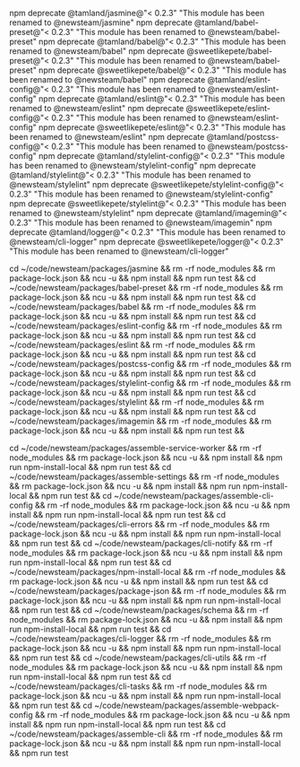 
npm deprecate @tamland/jasmine@"< 0.2.3" "This module has been renamed to @newsteam/jasmine"
npm deprecate @tamland/babel-preset@"< 0.2.3" "This module has been renamed to @newsteam/babel-preset"
npm deprecate @tamland/babel@"< 0.2.3" "This module has been renamed to @newsteam/babel"
npm deprecate @sweetlikepete/babel-preset@"< 0.2.3" "This module has been renamed to @newsteam/babel-preset"
npm deprecate @sweetlikepete/babel@"< 0.2.3" "This module has been renamed to @newsteam/babel"
npm deprecate @tamland/eslint-config@"< 0.2.3" "This module has been renamed to @newsteam/eslint-config"
npm deprecate @tamland/eslint@"< 0.2.3" "This module has been renamed to @newsteam/eslint"
npm deprecate @sweetlikepete/eslint-config@"< 0.2.3" "This module has been renamed to @newsteam/eslint-config"
npm deprecate @sweetlikepete/eslint@"< 0.2.3" "This module has been renamed to @newsteam/eslint"
npm deprecate @tamland/postcss-config@"< 0.2.3" "This module has been renamed to @newsteam/postcss-config"
npm deprecate @tamland/stylelint-config@"< 0.2.3" "This module has been renamed to @newsteam/stylelint-config"
npm deprecate @tamland/stylelint@"< 0.2.3" "This module has been renamed to @newsteam/stylelint"
npm deprecate @sweetlikepete/stylelint-config@"< 0.2.3" "This module has been renamed to @newsteam/stylelint-config"
npm deprecate @sweetlikepete/stylelint@"< 0.2.3" "This module has been renamed to @newsteam/stylelint"
npm deprecate @tamland/imagemin@"< 0.2.3" "This module has been renamed to @newsteam/imagemin"
npm deprecate @tamland/logger@"< 0.2.3" "This module has been renamed to @newsteam/cli-logger"
npm deprecate @sweetlikepete/logger@"< 0.2.3" "This module has been renamed to @newsteam/cli-logger"

cd ~/code/newsteam/packages/jasmine                 && rm -rf node_modules && rm package-lock.json && ncu -u && npm install && npm run test &&
cd ~/code/newsteam/packages/babel-preset            && rm -rf node_modules && rm package-lock.json && ncu -u && npm install && npm run test &&
cd ~/code/newsteam/packages/babel                   && rm -rf node_modules && rm package-lock.json && ncu -u && npm install && npm run test &&
cd ~/code/newsteam/packages/eslint-config           && rm -rf node_modules && rm package-lock.json && ncu -u && npm install && npm run test &&
cd ~/code/newsteam/packages/eslint                  && rm -rf node_modules && rm package-lock.json && ncu -u && npm install && npm run test &&
cd ~/code/newsteam/packages/postcss-config          && rm -rf node_modules && rm package-lock.json && ncu -u && npm install && npm run test &&
cd ~/code/newsteam/packages/stylelint-config        && rm -rf node_modules && rm package-lock.json && ncu -u && npm install && npm run test &&
cd ~/code/newsteam/packages/stylelint               && rm -rf node_modules && rm package-lock.json && ncu -u && npm install && npm run test &&
cd ~/code/newsteam/packages/imagemin                && rm -rf node_modules && rm package-lock.json && ncu -u && npm install && npm run test &&

cd ~/code/newsteam/packages/assemble-service-worker && rm -rf node_modules && rm package-lock.json && ncu -u && npm install && npm run npm-install-local && npm run test &&
cd ~/code/newsteam/packages/assemble-settings       && rm -rf node_modules && rm package-lock.json && ncu -u && npm install && npm run npm-install-local && npm run test &&
cd ~/code/newsteam/packages/assemble-cli-config     && rm -rf node_modules && rm package-lock.json && ncu -u && npm install && npm run npm-install-local && npm run test &&
cd ~/code/newsteam/packages/cli-errors              && rm -rf node_modules && rm package-lock.json && ncu -u && npm install && npm run npm-install-local && npm run test &&
cd ~/code/newsteam/packages/cli-notify              && rm -rf node_modules && rm package-lock.json && ncu -u && npm install && npm run npm-install-local && npm run test &&
cd ~/code/newsteam/packages/npm-install-local       && rm -rf node_modules && rm package-lock.json && ncu -u && npm install && npm run test &&
cd ~/code/newsteam/packages/package-json            && rm -rf node_modules && rm package-lock.json && ncu -u && npm install && npm run npm-install-local && npm run test &&
cd ~/code/newsteam/packages/schema                  && rm -rf node_modules && rm package-lock.json && ncu -u && npm install && npm run npm-install-local && npm run test &&
cd ~/code/newsteam/packages/cli-logger              && rm -rf node_modules && rm package-lock.json && ncu -u && npm install && npm run npm-install-local && npm run test &&
cd ~/code/newsteam/packages/cli-utils               && rm -rf node_modules && rm package-lock.json && ncu -u && npm install && npm run npm-install-local && npm run test &&
cd ~/code/newsteam/packages/cli-tasks               && rm -rf node_modules && rm package-lock.json && ncu -u && npm install && npm run npm-install-local && npm run test &&
cd ~/code/newsteam/packages/assemble-webpack-config && rm -rf node_modules && rm package-lock.json && ncu -u && npm install && npm run npm-install-local && npm run test &&
cd ~/code/newsteam/packages/assemble-cli            && rm -rf node_modules && rm package-lock.json && ncu -u && npm install && npm run npm-install-local && npm run test